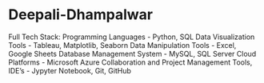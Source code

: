 # Deepali-Dhampalwar
Full Tech Stack:  Programming Languages - Python, SQL Data Visualization Tools - Tableau, Matplotlib, Seaborn Data Manipulation Tools - Excel, Google Sheets Database Management System - MySQL, SQL Server Cloud Platforms - Microsoft Azure Collaboration and Project Management Tools, IDE’s - Jypyter Notebook, Git, GitHub
